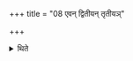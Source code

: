 +++
title = "08 एवन् द्वितीयन् तृतीयञ्"

+++

<details><summary>थिते</summary>

एवं द्वितीयं तृतीयं चोद्वासयति । तूष्णीमितराणि ८
</details>
